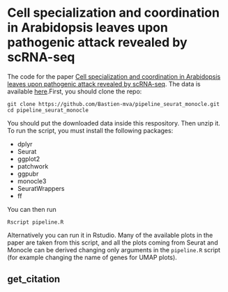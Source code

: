 # Cell specialization and coordination in Arabidopsis leaves upon pathogenic attack revealed by scRNA-seq


The code for the paper [Cell specialization and coordination in Arabidopsis
leaves upon pathogenic attack revealed by scRNA-seq](https://www.biorxiv.org/content/10.1101/2023.03.02.530814v1). The data is available
[here](link).First, you should clone the repo:
```
git clone https://github.com/Bastien-mva/pipeline_seurat_monocle.git
cd pipeline_seurat_monocle
```

You should put the downloaded data inside this respository. Then unzip it.
To run the script, you must install the following packages:

- dplyr
- Seurat
- ggplot2
- patchwork
- ggpubr
- monocle3
- SeuratWrappers
- ff


You  can then run
```
Rscript pipeline.R
```
Alternatively you can run it in Rstudio. Many of the available plots in the paper are taken
from this script, and all the plots coming from Seurat and Monocle can be
derived changing only arguments in the ```pipeline.R``` script (for example changing
the name of genes for UMAP plots).

## get_citation


